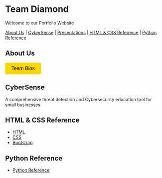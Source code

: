 # Team Diamond

Welcome to our Portfolio Website

[About Us](#about-us) | [CyberSense](#cybersense) | [Presentations](presentations.md) | [HTML & CSS Reference](#html--css-reference) | [Python Reference](#python-reference)

## About Us

<a href="https://KyleHubbs008.github.io/CS410_Diamond/team_bios.html" style="text-decoration: none;">
    <button style="
        display: inline-block;
        padding: 10px 20px;
        font-size: 16px;
        cursor: pointer;
        text-align: center;
        text-decoration: none;
        outline: none;
        color: #000;
        background-color: #FFD700;
        border: none;
        border-radius: 5px;
        transition: background-color 0.3s ease;">
        Team Bios
    </button>
</a>

<script>
    document.querySelector('a[href="https://KyleHubbs008.github.io/CS410_Diamond/team_bios.html"] button').addEventListener('mousedown', function() {
        this.style.backgroundColor = '#FFEC8B';
    });
    document.querySelector('a[href="https://KyleHubbs008.github.io/CS410_Diamond/team_bios.html"] button').addEventListener('mouseup', function() {
        this.style.backgroundColor = '#FFD700';
    });
</script>

## CyberSense

A comprehensive threat detection and Cybersecurity education tool for small businesses


## HTML & CSS Reference

  - [HTML](https://www.w3schools.com/html/default.asp)
  - [CSS](https://www.w3schools.com/css/default.asp)
  - [Bootstrap](https://www.w3schools.com/bootstrap5/index.php)


## Python Reference

  - [Python Reference](https://docs.python.org/3/reference/index.html)


